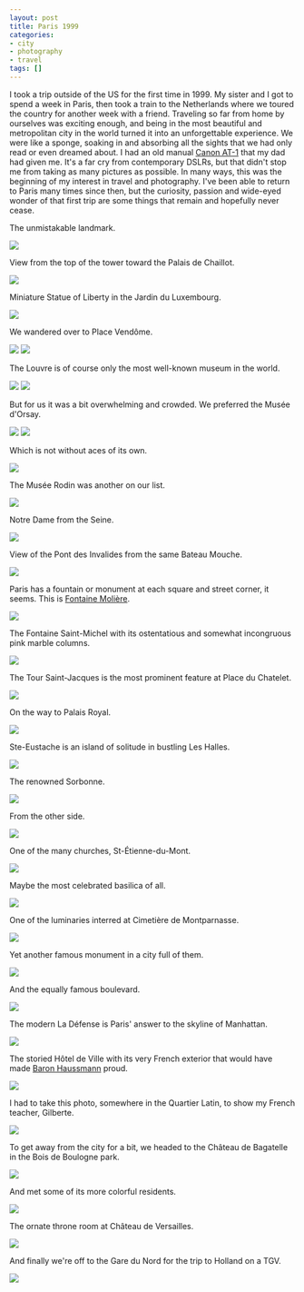 ```yaml
---
layout: post
title: Paris 1999
categories:
- city
- photography
- travel
tags: []
---
```

I took a trip outside of the US for the first time in 1999.  My sister and I got to spend a week in Paris, then took a train to the Netherlands where we toured the country for another week with a friend.  Traveling so far from home by ourselves was exciting enough, and being in the most beautiful and metropolitan city in the world turned it into an unforgettable experience.  We were like a sponge, soaking in and absorbing all the sights that we had only read or even dreamed about.  I had an old manual [Canon AT-1](http://en.wikipedia.org/wiki/Canon_AT-1) that my dad had given me.  It's a far cry from contemporary DSLRs, but that didn't stop me from taking as many pictures as possible.  In many ways, this was the beginning of my interest in travel and photography.  I've been able to return to Paris many times since then, but the curiosity, passion and wide-eyed wonder of that first trip are some things that remain and hopefully never cease.

The unmistakable landmark.

<img src='https://dl.dropboxusercontent.com/u/52804626/paris-1999/paristoureiffel99-06-09.jpg' />

View from the top of the tower toward the Palais de Chaillot.

<img src='https://dl.dropboxusercontent.com/u/52804626/paris-1999/parisvuedelatour99-06-09.jpg' />

Miniature Statue of Liberty in the Jardin du Luxembourg.

<img src='https://dl.dropboxusercontent.com/u/52804626/paris-1999/parisstatuedeliberte99-06-10.jpg' />

We wandered over to Place Vendôme.

<img src='https://dl.dropboxusercontent.com/u/52804626/paris-1999/parisplacevendomecolumn99-06-14.jpg' />

<img src='https://dl.dropboxusercontent.com/u/52804626/paris-1999/parisritz99-06-15.jpg' />

The Louvre is of course only the most well-known museum in the world.

<img src='https://dl.dropboxusercontent.com/u/52804626/paris-1999/parislouvrereclining99-06-12.jpg' />
<img src='https://dl.dropboxusercontent.com/u/52804626/paris-1999/parislouvrecourtyard99-06-12.jpg' />

But for us it was a bit overwhelming and crowded.  We preferred the Musée d'Orsay.

<img src='https://dl.dropboxusercontent.com/u/52804626/paris-1999/parismuseedorsaylobby99-06-11.jpg' />
<img src='https://dl.dropboxusercontent.com/u/52804626/paris-1999/parismuseedorsayclock99-06-11.jpg' />

Which is not without aces of its own.

<img src='https://dl.dropboxusercontent.com/u/52804626/paris-1999/parismuseedorsaywhistlersmother99-06-12.jpg' />

The Musée Rodin was another on our list.

<img src='https://dl.dropboxusercontent.com/u/52804626/paris-1999/parismuseerodintroishommes99-06-12.jpg' />

Notre Dame from the Seine.

<img src='https://dl.dropboxusercontent.com/u/52804626/paris-1999/parisnotredamefrombateaumouche99-06-15.jpg' />

View of the Pont des Invalides from the same Bateau Mouche.

<img src='https://dl.dropboxusercontent.com/u/52804626/paris-1999/parisbridge99-06-14.jpg' />

Paris has a fountain or monument at each square and street corner, it seems.  This is [Fontaine Molière](http://en.wikipedia.org/wiki/Fontaine_Moli%C3%A8re).

<img src='https://dl.dropboxusercontent.com/u/52804626/paris-1999/parisfoutainemoliere99-06-15.jpg' />

The Fontaine Saint-Michel with its ostentatious and somewhat incongruous pink marble columns.

<img src='https://dl.dropboxusercontent.com/u/52804626/paris-1999/parisbatiment99-06-10.jpg' />

The Tour Saint-Jacques is the most prominent feature at Place du Chatelet.

<img src='https://dl.dropboxusercontent.com/u/52804626/paris-1999/parischatelet99-06-13.jpg' />

On the way to Palais Royal.

<img src='https://dl.dropboxusercontent.com/u/52804626/paris-1999/parisfontainenearpalaisroyal.jpg' />

Ste-Eustache is an island of solitude in bustling Les Halles.

<img src='https://dl.dropboxusercontent.com/u/52804626/paris-1999/pariseglisesteustacheentrance99-06-10.jpg' />

The renowned Sorbonne.

<img src='https://dl.dropboxusercontent.com/u/52804626/paris-1999/parisnearsorbonne990-60-15.jpg' />

From the other side.

<img src='https://dl.dropboxusercontent.com/u/52804626/paris-1999/parissorbonnecourtyard99-06-10.jpg' />

One of the many churches, St-Étienne-du-Mont.

<img src='https://dl.dropboxusercontent.com/u/52804626/paris-1999/parisbaroquechurchnearpantheonfacade99-06-12.jpg' />

Maybe the most celebrated basilica of all.

<img src='https://dl.dropboxusercontent.com/u/52804626/paris-1999/parisbasiliquesacrecoeur99-06.jpg' />

One of the luminaries interred at Cimetière de Montparnasse.

<img src='https://dl.dropboxusercontent.com/u/52804626/paris-1999/pariscimetieremontparnasse99-06-14.jpg' />

Yet another famous monument in a city full of them.

<img src='https://dl.dropboxusercontent.com/u/52804626/paris-1999/parislarcdetriomphe99-06-13.jpg' />

And the equally famous boulevard.

<img src='https://dl.dropboxusercontent.com/u/52804626/paris-1999/parischampselysees99-06-13.jpg' />

The modern La Défense is Paris' answer to the skyline of Manhattan.

<img src='https://dl.dropboxusercontent.com/u/52804626/paris-1999/parisladefensebigthumb99-06-13.jpg' />

The storied Hôtel de Ville with its very French exterior that would have made [Baron Haussmann](http://en.wikipedia.org/wiki/Haussmann%27s_renovation_of_Paris) proud.

<img src='https://dl.dropboxusercontent.com/u/52804626/paris-1999/parisplacedauphine99-06-10.jpg' />

I had to take this photo, somewhere in the Quartier Latin, to show my French teacher, Gilberte.

<img src='https://dl.dropboxusercontent.com/u/52804626/paris-1999/parisgaleriefurstenberg99-06-15.jpg' />

To get away from the city for a bit, we headed to the Château de Bagatelle in the Bois de Boulogne park.

<img src='https://dl.dropboxusercontent.com/u/52804626/paris-1999/parisparcdebagatellemansion99-06-09.jpg' />

And met some of its more colorful residents.

<img src='https://dl.dropboxusercontent.com/u/52804626/paris-1999/parisparcdebagatellepeacock99-06-09.jpg' />

The ornate throne room at Château de Versailles.

<img src='https://dl.dropboxusercontent.com/u/52804626/paris-1999/versaillesthroneroom99-06-11.jpg' />

And finally we're off to the Gare du Nord for the trip to Holland on a TGV.

<img src='https://dl.dropboxusercontent.com/u/52804626/paris-1999/parisgaredunord99-06-16.jpg' />

